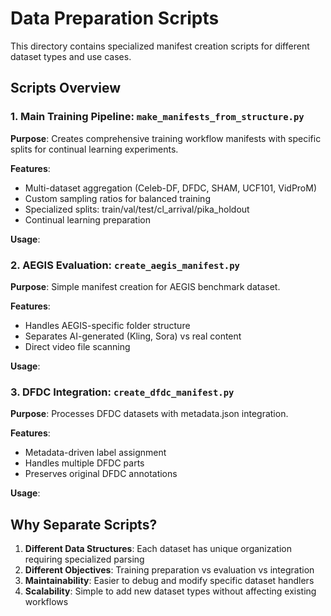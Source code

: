# Data Preparation Scripts

This directory contains specialized manifest creation scripts for different dataset types and use cases.

## Scripts Overview

### 1. Main Training Pipeline: `make_manifests_from_structure.py`
**Purpose**: Creates comprehensive training workflow manifests with specific splits for continual learning experiments.

**Features**:
- Multi-dataset aggregation (Celeb-DF, DFDC, SHAM, UCF101, VidProM)
- Custom sampling ratios for balanced training
- Specialized splits: train/val/test/cl_arrival/pika_holdout
- Continual learning preparation

**Usage**:

### 2. AEGIS Evaluation: `create_aegis_manifest.py`
**Purpose**: Simple manifest creation for AEGIS benchmark dataset.

**Features**:
- Handles AEGIS-specific folder structure
- Separates AI-generated (Kling, Sora) vs real content
- Direct video file scanning

**Usage**:

### 3. DFDC Integration: `create_dfdc_manifest.py` 
**Purpose**: Processes DFDC datasets with metadata.json integration.

**Features**:
- Metadata-driven label assignment
- Handles multiple DFDC parts
- Preserves original DFDC annotations

**Usage**:

## Why Separate Scripts?

1. **Different Data Structures**: Each dataset has unique organization requiring specialized parsing
2. **Different Objectives**: Training preparation vs evaluation vs integration
3. **Maintainability**: Easier to debug and modify specific dataset handlers
4. **Scalability**: Simple to add new dataset types without affecting existing workflows

